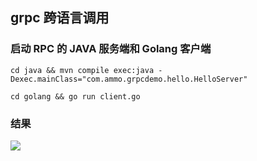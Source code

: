 ## grpc 跨语言调用

### 启动 RPC 的 JAVA 服务端和 Golang 客户端

```shell
cd java && mvn compile exec:java -Dexec.mainClass="com.ammo.grpcdemo.hello.HelloServer"
```

```shell
cd golang && go run client.go
```

### 结果

![](result.png)

